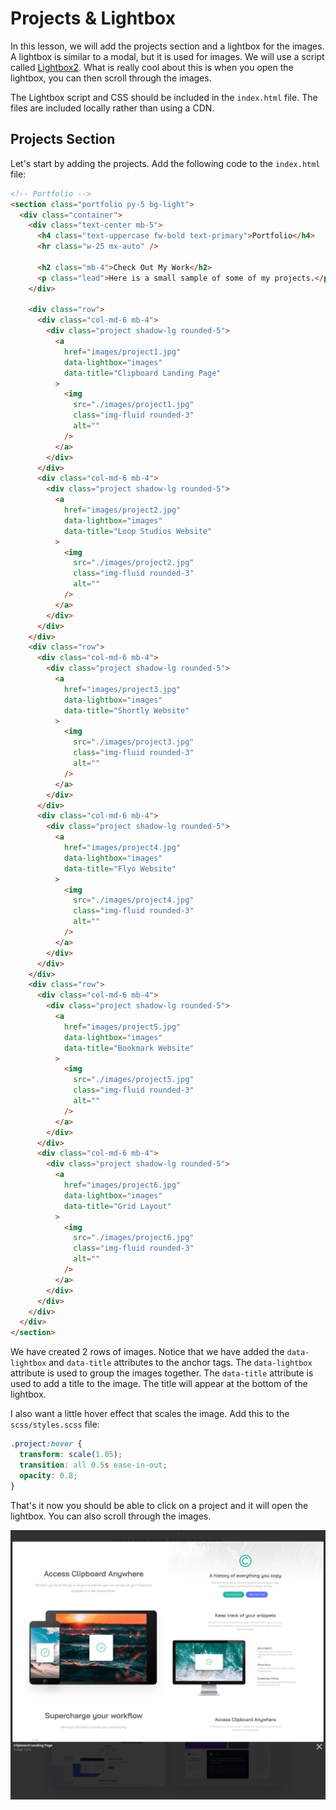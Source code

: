 # Projects & Lightbox

In this lesson, we will add the projects section and a lightbox for the images. A lightbox is similar to a modal, but it is used for images. We will use a script called [Lightbox2](https://lokeshdhakar.com/projects/lightbox2/). What is really cool about this is when you open the lightbox, you can then scroll through the images.

The Lightbox script and CSS should be included in the `index.html` file. The files are included locally rather than using a CDN.

## Projects Section

Let's start by adding the projects. Add the following code to the `index.html` file:

```html
<!-- Portfolio -->
<section class="portfolio py-5 bg-light">
  <div class="container">
    <div class="text-center mb-5">
      <h4 class="text-uppercase fw-bold text-primary">Portfolio</h4>
      <hr class="w-25 mx-auto" />

      <h2 class="mb-4">Check Out My Work</h2>
      <p class="lead">Here is a small sample of some of my projects.</p>
    </div>

    <div class="row">
      <div class="col-md-6 mb-4">
        <div class="project shadow-lg rounded-5">
          <a
            href="images/project1.jpg"
            data-lightbox="images"
            data-title="Clipboard Landing Page"
          >
            <img
              src="./images/project1.jpg"
              class="img-fluid rounded-3"
              alt=""
            />
          </a>
        </div>
      </div>
      <div class="col-md-6 mb-4">
        <div class="project shadow-lg rounded-5">
          <a
            href="images/project2.jpg"
            data-lightbox="images"
            data-title="Loop Studios Website"
          >
            <img
              src="./images/project2.jpg"
              class="img-fluid rounded-3"
              alt=""
            />
          </a>
        </div>
      </div>
    </div>
    <div class="row">
      <div class="col-md-6 mb-4">
        <div class="project shadow-lg rounded-5">
          <a
            href="images/project3.jpg"
            data-lightbox="images"
            data-title="Shortly Website"
          >
            <img
              src="./images/project3.jpg"
              class="img-fluid rounded-3"
              alt=""
            />
          </a>
        </div>
      </div>
      <div class="col-md-6 mb-4">
        <div class="project shadow-lg rounded-5">
          <a
            href="images/project4.jpg"
            data-lightbox="images"
            data-title="Flyo Website"
          >
            <img
              src="./images/project4.jpg"
              class="img-fluid rounded-3"
              alt=""
            />
          </a>
        </div>
      </div>
    </div>
    <div class="row">
      <div class="col-md-6 mb-4">
        <div class="project shadow-lg rounded-5">
          <a
            href="images/project5.jpg"
            data-lightbox="images"
            data-title="Bookmark Website"
          >
            <img
              src="./images/project5.jpg"
              class="img-fluid rounded-3"
              alt=""
            />
          </a>
        </div>
      </div>
      <div class="col-md-6 mb-4">
        <div class="project shadow-lg rounded-5">
          <a
            href="images/project6.jpg"
            data-lightbox="images"
            data-title="Grid Layout"
          >
            <img
              src="./images/project6.jpg"
              class="img-fluid rounded-3"
              alt=""
            />
          </a>
        </div>
      </div>
    </div>
  </div>
</section>
```

We have created 2 rows of images. Notice that we have added the `data-lightbox` and `data-title` attributes to the anchor tags. The `data-lightbox` attribute is used to group the images together. The `data-title` attribute is used to add a title to the image. The title will appear at the bottom of the lightbox.

I also want a little hover effect that scales the image. Add this to the `scss/styles.scss` file:

```scss
.project:hover {
  transform: scale(1.05);
  transition: all 0.5s ease-in-out;
  opacity: 0.8;
}
```

That's it now you should be able to click on a project and it will open the lightbox. You can also scroll through the images.

<img src="./images/portfolio3.png" />
